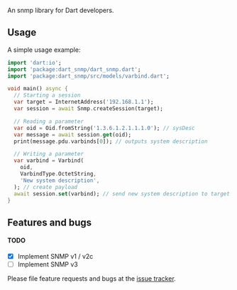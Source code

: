 An snmp library for Dart developers.

## Usage

A simple usage example:

```dart
import 'dart:io';
import 'package:dart_snmp/dart_snmp.dart';
import 'package:dart_snmp/src/models/varbind.dart';

void main() async {
  // Starting a session
  var target = InternetAddress('192.168.1.1');
  var session = await Snmp.createSession(target);

  // Reading a parameter
  var oid = Oid.fromString('1.3.6.1.2.1.1.1.0'); // sysDesc
  var message = await session.get(oid);
  print(message.pdu.varbinds[0]); // outputs system description

  // Writing a parameter
  var varbind = Varbind(
    oid,
    VarbindType.OctetString,
    'New system description',
  ); // create payload
  await session.set(varbind); // send new system description to target
}

```

## Features and bugs

#### TODO

- [x] Implement SNMP v1 / v2c
- [ ] Implement SNMP v3

Please file feature requests and bugs at the [issue tracker][tracker].

[tracker]: https://github.com/point-source/dart_snmp/issues
